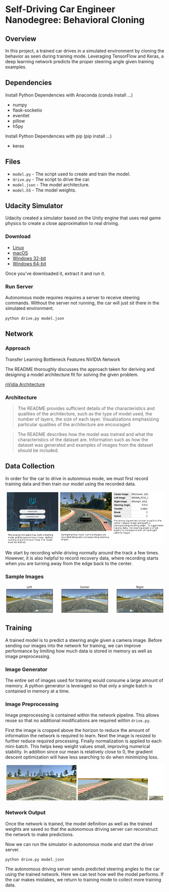# Self-Driving Car Engineer Nanodegree: Behavioral Cloning

## Overview

In this project, a trained car drives in a simulated environment by cloning the behavior as seen during training mode.  Leveraging TensorFlow and Keras, a deep learning network predicts the proper steering angle given training examples.

## Dependencies

Install Python Dependencies with Anaconda (conda install …)
* numpy
* flask-socketio
* eventlet
* pillow
* h5py

Install Python Dependencies with pip (pip install ...)
* keras

## Files
* `model.py` - The script used to create and train the model.
* `drive.py` - The script to drive the car.
* `model.json` - The model architecture.
* `model.h5` - The model weights.

## Udacity Simulator

Udacity created a simulator based on the Unity engine that uses real game physics to create a close approximation to real driving.

### Download

* [Linux](https://d17h27t6h515a5.cloudfront.net/topher/2016/November/5831f0f7_simulator-linux/simulator-linux.zip)
* [macOS](https://d17h27t6h515a5.cloudfront.net/topher/2016/November/5831f290_simulator-macos/simulator-macos.zip)
* [Windows 32-bit](https://d17h27t6h515a5.cloudfront.net/topher/2016/November/5831f4b6_simulator-windows-32/simulator-windows-32.zip)
* [Windows 64-bit](https://d17h27t6h515a5.cloudfront.net/topher/2016/November/5831f3a4_simulator-windows-64/simulator-windows-64.zip)

Once you’ve downloaded it, extract it and run it.

### Run Server

Autonomous mode requires requires a server to receive steering commands.  Without the server not running, the car will just sit there in the simulated environment.

`python drive.py model.json`

## Network

### Approach

Transfer Learning
Bottleneck Features
NVIDIA Network

The README thoroughly discusses the approach taken for deriving and designing a model architecture fit for solving the given problem.

[nVidia Architecture](http://images.nvidia.com/content/tegra/automotive/images/2016/solutions/pdf/end-to-end-dl-using-px.pdf)

### Architecture

> The README provides sufficient details of the characteristics and qualities of the architecture, such as the type of model used, the number of layers, the size of each layer. Visualizations emphasizing particular qualities of the architecture are encouraged.

> The README describes how the model was trained and what the characteristics of the dataset are. Information such as how the dataset was generated and examples of images from the dataset should be included.

## Data Collection

In order for the car to drive in autonmous mode, we must first record training data and then train our model using the recorded data.

![Data Collection through Udacity Simulator](./images/data-collection.png)

We start by recording while driving normally around the track a few times.  However, it is also helpful to record recovery data, where recording starts when you are turning away from the edge back to the center.

### Sample Images

![Sample Images](./images/sample-images.png)

## Training

A trained model is to predict a steering angle given a camera image.  Before sending our images into the network for training, we can improve performance by limiting how much data is stored in memory as well as image preprocessing.

### Image Generator

The entire set of images used for training would consume a large amount of memory.  A python generator is leveraged so that only a single batch is contained in memory at a time.

### Image Preprocessing

Image preprocessing is contained within the network pipeline.  This allows reuse so that no additional modifications are required within `drive.py`.

First the image is cropped above the horizon to reduce the amount of information the network is required to learn.  Next the image is resized to further reduce required processing.  Finally normalization is applied to each mini-batch.  This helps keep weight values small, improving numerical stability. In addition since our mean is relatively close to 0, the gradient descent optimization will have less searching to do when minimizing loss.

![Image Preprocessing](./images/preprocess.png)

### Network Output

Once the network is trained, the model definition as well as the trained weights are saved so that the autonomous driving server can reconstruct the network to make predictions.

Now we can run the simulator in autonomous mode and start the driver server.

```
python drive.py model.json
```

The autonomous driving server sends predicted steering angles to the car using the trained network.  Here we can test how well the model performs.  If the car makes mistakes, we return to training mode to collect more training data.

